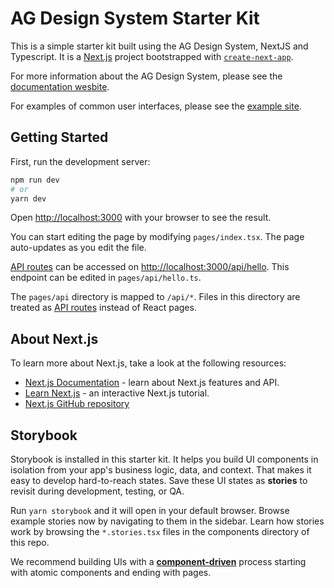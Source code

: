 # AG Design System Starter Kit

This is a simple starter kit built using the AG Design System, NextJS and Typescript. It is a [Next.js](https://nextjs.org/) project bootstrapped with [`create-next-app`](https://github.com/vercel/next.js/tree/canary/packages/create-next-app).

For more information about the AG Design System, please see the [documentation wesbite](https://steelthreads.github.io/agds-next).

For examples of common user interfaces, please see the [example site](https://steelthreads.github.io/agds-next/example-site).

## Getting Started

First, run the development server:

```bash
npm run dev
# or
yarn dev
```

Open [http://localhost:3000](http://localhost:3000) with your browser to see the result.

You can start editing the page by modifying `pages/index.tsx`. The page auto-updates as you edit the file.

[API routes](https://nextjs.org/docs/api-routes/introduction) can be accessed on [http://localhost:3000/api/hello](http://localhost:3000/api/hello). This endpoint can be edited in `pages/api/hello.ts`.

The `pages/api` directory is mapped to `/api/*`. Files in this directory are treated as [API routes](https://nextjs.org/docs/api-routes/introduction) instead of React pages.

## About Next.js

To learn more about Next.js, take a look at the following resources:

- [Next.js Documentation](https://nextjs.org/docs) - learn about Next.js features and API.
- [Learn Next.js](https://nextjs.org/learn) - an interactive Next.js tutorial.
- [Next.js GitHub repository](https://github.com/vercel/next.js/)

## Storybook

Storybook is installed in this starter kit. It helps you build UI components in isolation from your app's business logic, data, and context.
That makes it easy to develop hard-to-reach states. Save these UI states as **stories** to revisit during development, testing, or QA.

Run `yarn storybook` and it will open in your default browser. Browse example stories now by navigating to them in the sidebar.
Learn how stories work by browsing the `*.stories.tsx` files in the components directory of this repo.

We recommend building UIs with a [**component-driven**](https://componentdriven.org) process starting with atomic components and ending with pages.
